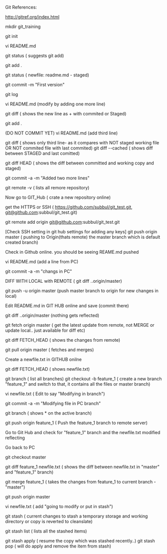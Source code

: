 Git
References:

http://gitref.org/index.html


mkdir git_training

git init

vi README.md

git status ( suggests git add)

git add .

git status ( newfile: readme.md - staged)

git commit -m "First version"

git log

vi README.md (modify by adding one more line)

git diff ( shows the new line as + with commited or Staged)

git add .

(DO NOT COMMIT YET)
vi README.md (add third line)

git diff ( shows only third line- as it compares with NOT staged working file OR NOT commited file with last commited)
git diff --cached ( shows diff between STAGED and last comitted)

git diff HEAD ( shows the diff between committed and working copy and staged)

git commit -a -m "Added two more lines"

git remote -v ( lists all remore repository)

Now go to GIT_Hub ( crate a new repository online)

get the HTTPS or SSH ( https://github.com/subbul/git_test.git, git@github.com:subbul/git_test.git)

git remote add  origin git@github.com:subbul/git_test.git

[Check SSH setting in git hub settings for adding any keys]
git push origin master ( pushing to Origin(thats remote) the master branch which is default created branch)


Check in Github online. you should be seeing REAME.md pushed

vi README.md (add a line from PC)

git commit -a -m "changs in PC"

DIFF WITH LOCAL with REMOTE ( git diff ..origin/master)

git push -u origin master (push master branch to origin for new changes in local)

Edit README.md in GIT HUB online and save (commit there)

git diff ..origin/master (nothing gets reflected)

git fetch origin master ( get the latest update from remote, not MERGE or update local.. just available for diff etc)

git diff FETCH_HEAD ( shows the changes from remote)

git pull origin master ( fetches and merges)


Create a newfile.txt in GITHUB onilne

git diff FETCH_HEAD ( shows newfile.txt)


git branch ( list all branches)
git checkout -b feature_1 ( create a new branch "feature_1" and switch to that, it contains all the files or master branch)

vi newfile.txt ( Edit to say "Modifying in branch")

git commit -a -m "Modifying file in PC branch"

git branch ( shows * on the active branch)

git push origin feature_1 ( Push the feature_1 branch to remote server)

Go to Git Hub and check for "feature_1" branch and the newfile.txt modified reflecting

Go back to PC

git checkout master

git diff feature_1 newfile.txt ( shows the diff between newfile.txt in "master" and "feature_1" branch)

git merge feature_1 ( takes the changes from feature_1 to current branch - "master")

git push origin master


vi newfile.txt ( add "going to modify or put in stash")

git stash ( current changes to stash a temporary storage and working directory or copy is reverted to cleanslate)

git stash list ( lists all the stashed items)

git stash apply ( resume the copy which was stashed recently..)
git stash pop ( will do apply and remove the item from stash)

